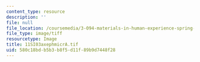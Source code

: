 ```yaml
---
content_type: resource
description: ''
file: null
file_location: /coursemedia/3-094-materials-in-human-experience-spring-2004/580c18bdb5b3b8f5d11f89b9d7448f28_11SI03axephmicrA.tif
file_type: image/tiff
resourcetype: Image
title: 11SI03axephmicrA.tif
uid: 580c18bd-b5b3-b8f5-d11f-89b9d7448f28
---
```

